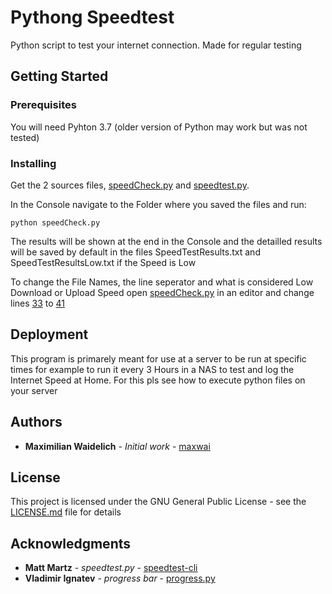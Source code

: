 # Pythong Speedtest

Python script to test your internet connection. Made for regular testing

## Getting Started

### Prerequisites

You will need Pyhton 3.7 (older version of Python may work but was not tested)

### Installing

Get the 2 sources files, [speedCheck.py](speedCheck.py) and [speedtest.py](speedtest.py).

In the Console navigate to the Folder where you saved the files and run:

```
python speedCheck.py
```
The results will be shown at the end in the Console and the detailled results will be saved by default in the files SpeedTestResults.txt and SpeedTestResultsLow.txt if the Speed is Low

To change the File Names, the line seperator and what is considered Low Download or Upload Speed open [speedCheck.py](speedCheck.py) in an editor and change lines [33](https://github.com/maxwai/Python-speedtest/blob/2e72f14643681be50e3582cdd7bc97e44d2e203d/speedCheck.py#L33) to [41](https://github.com/maxwai/Python-speedtest/blob/2e72f14643681be50e3582cdd7bc97e44d2e203d/speedCheck.py#L41)

## Deployment

This program is primarely meant for use at a server to be run at specific times for example to run it every 3 Hours in a NAS to test and log the Internet Speed at Home. For this pls see how to execute python files on your server

## Authors

* **Maximilian Waidelich** - *Initial work* - [maxwai](https://github.com/maxwai)

## License

This project is licensed under the GNU General Public License - see the [LICENSE.md](LICENSE.md) file for details

## Acknowledgments

* **Matt Martz** - *speedtest.py* - [speedtest-cli](https://pypi.org/project/speedtest-cli/)
* **Vladimir Ignatev** - *progress bar* - [progress.py](https://gist.github.com/vladignatyev/06860ec2040cb497f0f3)
